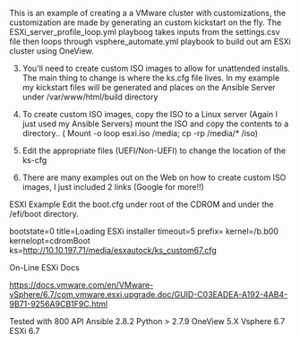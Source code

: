 This is an example of creating a a VMware cluster with customizations, the customization are made by
generating an custom kickstart on the fly. The  ESXi_server_profile_loop.yml playboog takes inputs from
the settings.csv file then loops through vsphere_automate.yml playbook to build out am ESXi cluster using OneView.

3. You'll need to create custom ISO images to allow for unattended installs. The main thing to change is where the ks.cfg file lives. In my example my kickstart files will be generated and places on the Ansible Server under /var/www/html/build directory

4. To create custom ISO images, copy the ISO to a Linux server (Again I just used my Ansible Servers) mount the ISO and copy the contents to a
directory.. ( Mount -o loop esxi.iso /media; cp -rp /media/* /iso)

5. Edit the appropriate files (UEFI/Non-UEFI) to change the location of the ks-cfg

6. There are many examples out on the Web on how to create custom ISO images, I just included 2 links (Google for more!!)

ESXI Example
Edit the boot.cfg under root of the CDROM and under the /efi/boot directory.

bootstate=0
title=Loading ESXi installer
timeout=5
prefix=
kernel=/b.b00
kernelopt=cdromBoot  ks=http://10.10.197.71/media/esxautock/ks_custom67.cfg

On-Line ESXi Docs

https://docs.vmware.com/en/VMware-vSphere/6.7/com.vmware.esxi.upgrade.doc/GUID-C03EADEA-A192-4AB4-9B71-9256A9CB1F9C.html


Tested with
800 API
Ansible 2.8.2
Python > 2.7.9
OneView 5.X
Vsphere 6.7
ESXi 6.7


